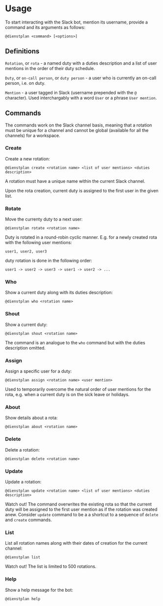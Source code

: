 # Usage

To start interacting with the Slack bot, mention its username, provide
a command and its arguments as follows:

```
@dienstplan <command> [<options>]
```

## Definitions

`Rotation`, or `rota` - a named duty with a duties description and a
list of user mentions in the order of their duty schedule.

`Duty`, or `on-call person`, or `duty person` - a user who is currently an on-call person, i.e. on duty.

`Mention` - a user tagged in Slack (username prepended with the `@`
character). Used interchargably with a word `User` or a phrase `User
mention`.

## Commands

The commands work on the Slack channel basis, meaning that a rotation
must be unique for a channel and cannot be global (available for all
the channels) for a workspace.

### Create

Create a new rotation:

```
@dienstplan create <rotation name> <list of user mentions> <duties description>
```

A rotation must have a unique name within the current Slack channel.

Upon the rota creation, current duty is assigned to the first user in
the given list.

### Rotate

Move the currenty duty to a next user:

```
@dienstplan rotate <rotation name>
```

Duty is rotated in a round-robin cyclic manner. E.g. for a newly
created rota with the following user mentions:

```
user1, user2, user3
```

duty rotation is done in the following order:

```
user1 -> user2 -> user3 -> user1 -> user2 -> ...
```

### Who

Show a current duty along with its duties description:

```
@dienstplan who <rotation name>
```

### Shout

Show a current duty:

```
@dienstplan shout <rotation name>
```

The command is an analogue to the `who` command but with the duties
description omitted.

### Assign

Assign a specific user for a duty:

```
@dienstplan assign <rotation name> <user mention>
```

Used to temporarily overcome the natural order of user mentions for
the rota, e.g. when a current duty is on the sick leave or holidays.

### About

Show details about a rota:

```
@dienstplan about <rotation name>
```

### Delete

Delete a rotation:

```
@dienstplan delete <rotation name>
```

### Update

Update a rotation:

```
@dienstplan update <rotation name> <list of user mentions> <duties description>
```

Watch out! The command overwrites the existing rota so that the
current duty will be assigned to the first user mention as if the
rotation was created anew. Consider `update` command to be a a
shortcut to a sequence of `delete` and `create` commands.

### List

List all rotation names along with their dates of creation for the
current channel:

```
@dienstplan list
```

Watch out! The list is limited to 500 rotations.

### Help

Show a help message for the bot:

```
@dienstplan help
```
